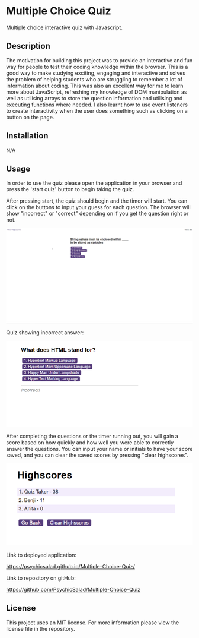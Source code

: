 # Multiple Choice Quiz

Multiple choice interactive quiz with Javascript.

## Description

The motivation for building this project was to provide an interactive and fun way for people to test their coding knowledge within the browser. This is a good way to make studying exciting, engaging and interactive and solves the problem of helping students who are struggling to remember a lot of information about coding. This was also an excellent way for me to learn more about JavaScript, refreshing my knowledge of DOM manipulation as well as utilising arrays to store the question information and utilising and executing functions where needed. I also learnt how to use event listeners to create interactivity when the user does something such as clicking on a button on the page.

## Installation

N/A

## Usage

In order to use the quiz please open the application in your browser and press the 'start quiz' button to begin taking the quiz.

After pressing start, the quiz should begin and the timer will start. You can click on the buttons to input your guess for each question. The browser will show "incorrect" or "correct" depending on if you get the question right or not.

![Screenshot displaying quiz question as quiz in progress](assets/images/Quiz_Screenshot_1.png)

Quiz showing incorrect answer:

![Screenshot displaying quiz showing incorrect answer](assets/images/Quiz_Screenshot_2.png)

After completing the questions or the timer running out, you will gain a score based on how quickly and how well you were able to correctly answer the questions.
You can input your name or initials to have your score saved, and you can clear the saved scores by pressing "clear highscores".

![Screenshot of high score screen](assets/images/Quiz_Screenshot_3.png)

Link to deployed application:

https://psychicsalad.github.io/Multiple-Choice-Quiz/

Link to repository on gitHub:

https://github.com/PsychicSalad/Multiple-Choice-Quiz

## License

This project uses an MIT license. For more information please view the license file in the repository.
